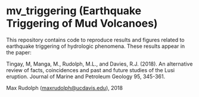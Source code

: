 # mv_triggering (Earthquake Triggering of Mud Volcanoes)
This repository contains code to reproduce results and figures related to earthquake triggering of hydrologic phenomena. These results appear in the paper:

Tingay, M, Manga, M., Rudolph, M.L., and Davies, R.J. (2018). An alternative review of facts, coincidences and past and future studies of the Lusi eruption. Journal of Marine and Petroleum Geology 95, 345-361.

Max Rudolph (maxrudolph@ucdavis.edu), 2018
